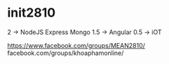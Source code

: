 # init2810

2 -> NodeJS Express Mongo
1.5 -> Angular
0.5 -> iOT

https://www.facebook.com/groups/MEAN2810/
facebook.com/groups/khoaphamonline/
